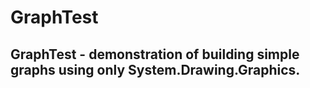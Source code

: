 # GraphTest

## GraphTest - demonstration of building simple graphs using only System.Drawing.Graphics.